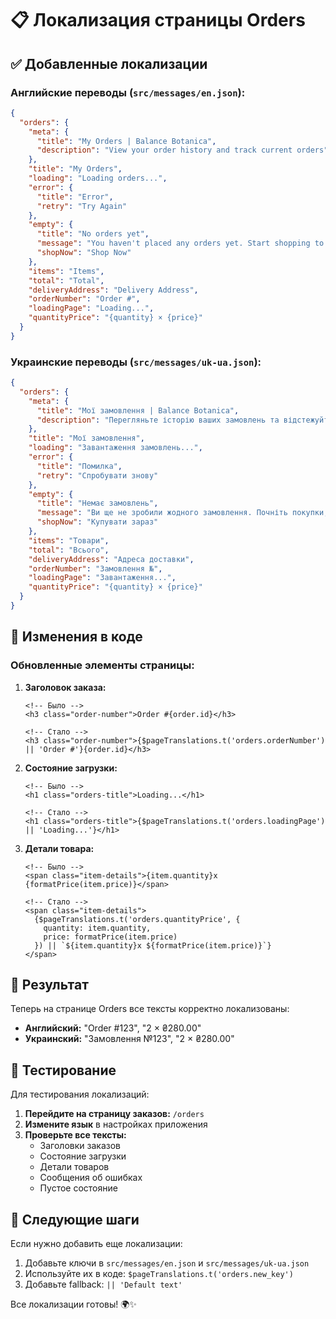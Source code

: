 # 📋 Локализация страницы Orders

## ✅ Добавленные локализации

### Английские переводы (`src/messages/en.json`):

```json
{
  "orders": {
    "meta": {
      "title": "My Orders | Balance Botanica",
      "description": "View your order history and track current orders"
    },
    "title": "My Orders",
    "loading": "Loading orders...",
    "error": {
      "title": "Error",
      "retry": "Try Again"
    },
    "empty": {
      "title": "No orders yet",
      "message": "You haven't placed any orders yet. Start shopping to see your orders here.",
      "shopNow": "Shop Now"
    },
    "items": "Items",
    "total": "Total",
    "deliveryAddress": "Delivery Address",
    "orderNumber": "Order #",
    "loadingPage": "Loading...",
    "quantityPrice": "{quantity} × {price}"
  }
}
```

### Украинские переводы (`src/messages/uk-ua.json`):

```json
{
  "orders": {
    "meta": {
      "title": "Мої замовлення | Balance Botanica",
      "description": "Перегляньте історію ваших замовлень та відстежуйте поточні"
    },
    "title": "Мої замовлення",
    "loading": "Завантаження замовлень...",
    "error": {
      "title": "Помилка",
      "retry": "Спробувати знову"
    },
    "empty": {
      "title": "Немає замовлень",
      "message": "Ви ще не зробили жодного замовлення. Почніть покупки, щоб побачити свої замовлення тут.",
      "shopNow": "Купувати зараз"
    },
    "items": "Товари",
    "total": "Всього",
    "deliveryAddress": "Адреса доставки",
    "orderNumber": "Замовлення №",
    "loadingPage": "Завантаження...",
    "quantityPrice": "{quantity} × {price}"
  }
}
```

## 🔧 Изменения в коде

### Обновленные элементы страницы:

1. **Заголовок заказа:**
   ```svelte
   <!-- Было -->
   <h3 class="order-number">Order #{order.id}</h3>

   <!-- Стало -->
   <h3 class="order-number">{$pageTranslations.t('orders.orderNumber') || 'Order #'}{order.id}</h3>
   ```

2. **Состояние загрузки:**
   ```svelte
   <!-- Было -->
   <h1 class="orders-title">Loading...</h1>

   <!-- Стало -->
   <h1 class="orders-title">{$pageTranslations.t('orders.loadingPage') || 'Loading...'}</h1>
   ```

3. **Детали товара:**
   ```svelte
   <!-- Было -->
   <span class="item-details">{item.quantity}x {formatPrice(item.price)}</span>

   <!-- Стало -->
   <span class="item-details">
     {$pageTranslations.t('orders.quantityPrice', {
       quantity: item.quantity,
       price: formatPrice(item.price)
     }) || `${item.quantity}x ${formatPrice(item.price)}`}
   </span>
   ```

## 📱 Результат

Теперь на странице Orders все тексты корректно локализованы:

- **Английский:** "Order #123", "2 × ₴280.00"
- **Украинский:** "Замовлення №123", "2 × ₴280.00"

## 🧪 Тестирование

Для тестирования локализаций:

1. **Перейдите на страницу заказов:** `/orders`
2. **Измените язык** в настройках приложения
3. **Проверьте все тексты:**
   - Заголовки заказов
   - Состояние загрузки
   - Детали товаров
   - Сообщения об ошибках
   - Пустое состояние

## 🎯 Следующие шаги

Если нужно добавить еще локализации:
1. Добавьте ключи в `src/messages/en.json` и `src/messages/uk-ua.json`
2. Используйте их в коде: `$pageTranslations.t('orders.new_key')`
3. Добавьте fallback: `|| 'Default text'`

Все локализации готовы! 🌍✨
